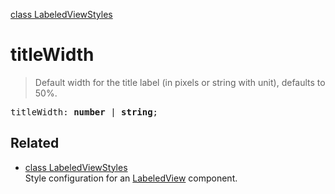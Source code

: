 [class LabeledViewStyles](LabeledViewStyles.md)

# titleWidth

> Default width for the title label (in pixels or string with unit), defaults to 50%.

<pre class="docgen_signature">titleWidth: <b>number</b> | <b>string</b>;</pre>

## Related

- [<!--{ref:class}-->class LabeledViewStyles](LabeledViewStyles.md) \
    Style configuration for an [LabeledView](LabeledView.md) component.
